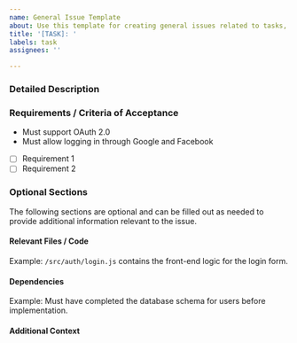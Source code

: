 ```yaml
---
name: General Issue Template
about: Use this template for creating general issues related to tasks, features, or improvements.
title: '[TASK]: '
labels: task
assignees: ''

---
```


### Detailed Description
<!-- A detailed description of the task, feature, or improvement. -->

### Requirements / Criteria of Acceptance
<!-- A checklist of requirements or criteria that must be met for the issue to be considered complete. Example format: -->
- Must support OAuth 2.0
- Must allow logging in through Google and Facebook
- [ ] Requirement 1
- [ ] Requirement 2

### Optional Sections
The following sections are optional and can be filled out as needed to provide additional information relevant to the issue.

#### Relevant Files / Code
<!-- Reference to any relevant files or sections of code that pertain to this issue. -->
Example: `/src/auth/login.js` contains the front-end logic for the login form.

#### Dependencies
<!-- List any dependencies or prerequisites for this task. -->
Example: Must have completed the database schema for users before implementation.

#### Additional Context
<!-- Any other context or screenshots about the task here. Include links to resources like UI Figma screenshots or links to packages. -->
